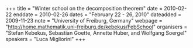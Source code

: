 +++
title = "Winter school on the decomposition theorem"
date = 2010-02-22
enddate = 2010-02-26
dates = "February 22 - 26, 2010"
dateadded = 2009-11-23
note = "University of Freiburg, Germany"
webpage = "http://home.mathematik.uni-freiburg.de/kebekus/FebSchool"
organisers = "Stefan Kebekus, Sebastian Goette, Annette Huber, and Wolfgang Soergel"
speakers = "Luca Migliorini"
+++

